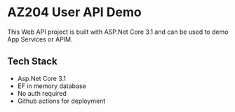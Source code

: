 # AZ204 User API Demo

This Web API project is built with ASP.Net Core 3.1 and can be used to demo App Services or APIM.

## Tech Stack

* Asp.Net Core 3.1
* EF in memory database
* No auth required
* Github actions for deployment
